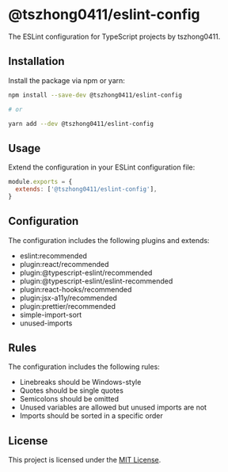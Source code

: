 # @tszhong0411/eslint-config

The ESLint configuration for TypeScript projects by tszhong0411.

## Installation

Install the package via npm or yarn:

```sh
npm install --save-dev @tszhong0411/eslint-config

# or

yarn add --dev @tszhong0411/eslint-config
```

## Usage

Extend the configuration in your ESLint configuration file:

```js
module.exports = {
  extends: ['@tszhong0411/eslint-config'],
}
```

## Configuration

The configuration includes the following plugins and extends:

- eslint:recommended
- plugin:react/recommended
- plugin:@typescript-eslint/recommended
- plugin:@typescript-eslint/eslint-recommended
- plugin:react-hooks/recommended
- plugin:jsx-a11y/recommended
- plugin:prettier/recommended
- simple-import-sort
- unused-imports

## Rules

The configuration includes the following rules:

- Linebreaks should be Windows-style
- Quotes should be single quotes
- Semicolons should be omitted
- Unused variables are allowed but unused imports are not
- Imports should be sorted in a specific order

## License

This project is licensed under the [MIT License](LICENSE).
